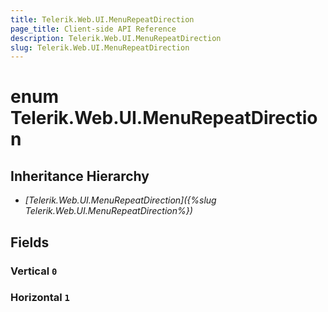 ```yaml
---
title: Telerik.Web.UI.MenuRepeatDirection
page_title: Client-side API Reference
description: Telerik.Web.UI.MenuRepeatDirection
slug: Telerik.Web.UI.MenuRepeatDirection
---
```


# enum Telerik.Web.UI.MenuRepeatDirection

## Inheritance Hierarchy

* *[Telerik.Web.UI.MenuRepeatDirection]({%slug Telerik.Web.UI.MenuRepeatDirection%})*

## Fields

### Vertical `0`

### Horizontal `1`


